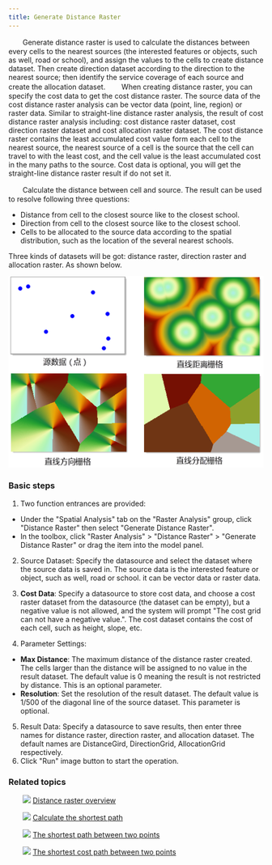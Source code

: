 ```yaml
---
title: Generate Distance Raster
---
```


　　Generate distance raster is used to calculate the distances between every cells to the nearest sources (the interested features or objects, such as well, road or school), and assign the values to the cells to create distance dataset. Then create direction dataset according to the direction to the nearest source; then identify the service coverage of each source and create the allocation dataset.
　　When creating distance raster, you can specify the cost data to get the cost distance raster. The source data of the cost distance raster analysis can be vector data (point, line, region) or raster data. Similar to straight-line distance raster analysis, the result of cost distance raster analysis including: cost distance raster dataset, cost direction raster dataset and cost allocation raster dataset. The cost distance raster contains the least accumulated cost value form each cell to the nearest source, the nearest source of a cell is the source that the cell can travel to with the least cost, and the cell value is the least accumulated cost in the many paths to the source. Cost data is optional, you will get the straight-line distance raster result if do not set it.

　　Calculate the distance between cell and source. The result can be used to resolve following three questions:

 - Distance from cell to the closest source like to the closest school.
 - Direction from cell to the closest source like to the closest school.
 - Cells to be allocated to the source data according to the spatial distribution, such as the location of the several nearest schools. 

Three kinds of datasets will be got: distance raster, direction raster and allocation raster. As shown below.

 ![](img/CreateDis.png)  


### Basic steps

1. Two function entrances are provided:
 - Under the "Spatial Analysis" tab on the "Raster Analysis" group, click "Distance Raster" then select "Generate Distance Raster".
  - In the toolbox, click "Raster Analysis" > "Distance Raster" > "Generate Distance Raster" or drag the item into the model panel.
2. Source Dataset: Specify the datasource and select the dataset where the source data is saved in. The source data is the interested feature or object, such as well, road or school. it can be vector data or raster data. 

3. **Cost Data**: Specify a datasource to store cost data, and choose a cost raster dataset from the datasource (the dataset can be empty), but a negative value is not allowed, and the system will prompt "The cost grid can not have a negative value.". The cost dataset contains the cost of each cell, such as height, slope, etc. 
4. Parameter Settings: 
 - **Max Distance**: The maximum distance of the distance raster created. The cells larger than the distance will be assigned to no value in the result dataset. The default value is 0 meaning the result is not restricted by distance. This is an optional parameter.
 - **Resolution**: Set the resolution of the result dataset. The default value is 1/500 of the diagonal line of the source dataset. This parameter is optional.

5. Result Data: Specify a datasource to save results, then enter three names for distance raster, direction raster, and allocation dataset. The default names are DistanceGird, DirectionGrid, AllocationGrid respectively.
6. Click "Run" image button to start the operation.


### Related topics  
 
　　![](../img/smalltitle.png) [Distance raster overview](AboutRasterDistance.html)  

　　![](../img/smalltitle.png) [Calculate the shortest path](ShortPath.html) 
   
　　![](../img/smalltitle.png) [The shortest path between two points](TwoPointDis.html) 
   
　　![](../img/smalltitle.png) [The shortest cost path between two points](TwoPointCostDis.html)    
 




